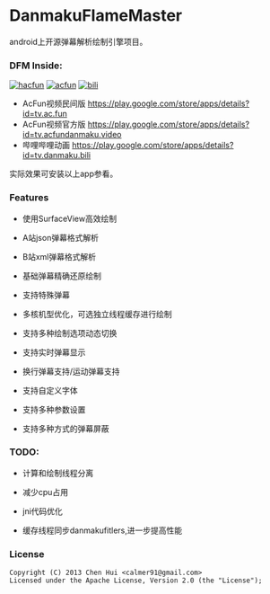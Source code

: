 DanmakuFlameMaster
==================

android上开源弹幕解析绘制引擎项目。

### DFM Inside: 
[![hacfun](https://raw.github.com/ctiao/ctiao.github.io/master/images/apps/hacfun.png?raw=true)](https://play.google.com/store/apps/details?id=tv.ac.fun)
[![acfun](https://raw.github.com/ctiao/ctiao.github.io/master/images/apps/acfun.png?raw=true)](https://play.google.com/store/apps/details?id=tv.acfundanmaku.video)
[![bili](https://raw.github.com/ctiao/ctiao.github.io/master/images/apps/bili.png?raw=true)](https://play.google.com/store/apps/details?id=tv.danmaku.bili)

- AcFun视频民间版 https://play.google.com/store/apps/details?id=tv.ac.fun
- AcFun视频官方版 https://play.google.com/store/apps/details?id=tv.acfundanmaku.video
- 哔哩哔哩动画 https://play.google.com/store/apps/details?id=tv.danmaku.bili

实际效果可安装以上app参看。


### Features

- 使用SurfaceView高效绘制

- A站json弹幕格式解析

- B站xml弹幕格式解析

- 基础弹幕精确还原绘制

- 支持特殊弹幕

- 多核机型优化，可选独立线程缓存进行绘制

- 支持多种绘制选项动态切换

- 支持实时弹幕显示

- 换行弹幕支持/运动弹幕支持

- 支持自定义字体

- 支持多种参数设置

- 支持多种方式的弹幕屏蔽

### TODO:

- 计算和绘制线程分离

- 减少cpu占用

- jni代码优化

- 缓存线程同步danmakufitlers,进一步提高性能


### License
    Copyright (C) 2013 Chen Hui <calmer91@gmail.com>
    Licensed under the Apache License, Version 2.0 (the "License");
